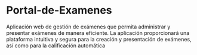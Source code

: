 # Portal-de-Examenes
Aplicación web de gestión de exámenes que permita administrar y  presentar exámenes de manera eficiente. La aplicación proporcionará una plataforma intuitiva y segura  para la creación y presentación de exámenes, así como para la calificación automática

